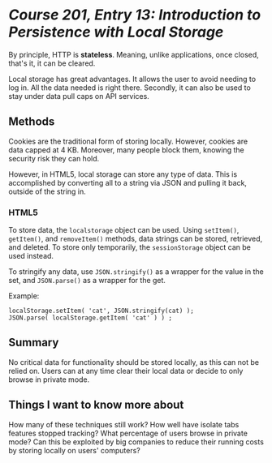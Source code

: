 # *Course 201, Entry 13:  Introduction to Persistence with Local Storage*

By principle, HTTP is **stateless**. Meaning, unlike applications, once closed, that's it, it can be cleared.

Local storage has great advantages. It allows the user to avoid needing to log in. All the data needed is right there. Secondly, it can also be used to stay under data pull caps on API services.

## Methods

Cookies are the traditional form of storing locally. However, cookies are data capped at 4 KB. Moreover, many people block them, knowing the security risk they can hold.

However, in HTML5, local storage can store any type of data. This is accomplished by converting all to a string via JSON and pulling it back, outside of the string in.

### HTML5

To store data, the `localstorage` object can be used. Using `setItem()`, `getItem()`, and `removeItem()` methods, data strings can be stored, retrieved, and deleted. To store only temporarily, the `sessionStorage` object can be used instead.

To stringify any data, use `JSON.stringify()` as a wrapper for the value in the set, and `JSON.parse()` as a wrapper for the get.

Example:

```
localStorage.setItem( 'cat', JSON.stringify(cat) );
JSON.parse( localStorage.getItem( 'cat' ) ) ;
```

## Summary

No critical data for functionality should be stored locally, as this can not be relied on. Users can at any time clear their local data or decide to only browse in private mode. 

## Things I want to know more about

How many of these techniques still work? How well have isolate tabs features stopped tracking? What percentage of users browse in private mode? Can this be exploited by big companies to reduce their running costs by storing locally on users' computers?